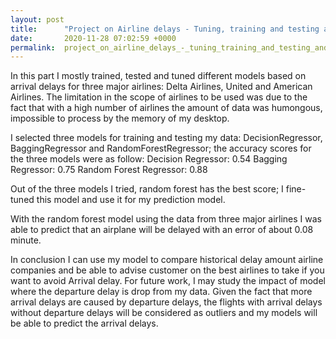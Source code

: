 ```yaml
---
layout: post
title:      "Project on Airline delays - Tuning, training and testing and conclusion"
date:       2020-11-28 07:02:59 +0000
permalink:  project_on_airline_delays_-_tuning_training_and_testing_and_conclusion
---
```



In this part I mostly trained, tested and tuned different models based on arrival delays for three major airlines: Delta Airlines, United and American Airlines. The limitation in the scope of airlines to be used was due to the fact that with a high number of airlines the amount of data was humongous, impossible to process by the memory of my desktop.

I selected three models for training and testing my data: DecisionRegressor, BaggingRegressor and RandomForestRegressor; the accuracy scores for the three models were as follow:
Decision Regressor: 0.54
Bagging Regressor: 0.75
Random Forest Regressor: 0.88

Out of the three models I tried, random forest has the best score; I fine-tuned this model and use it for my prediction model. 

With the random forest model using the data from three major airlines I was able to predict that  an airplane will be delayed with an error of about  0.08 minute.

In conclusion I can use my model to compare historical delay amount airline companies and be able to advise customer on the best airlines to take if you want to avoid Arrival delay. For future work, I may study the impact of model where the departure delay is drop from my data. Given the fact that more arrival delays are caused by departure delays, the flights with arrival delays without departure delays will be considered as outliers and my models will be able to predict the arrival delays. 

